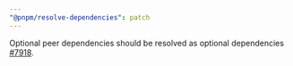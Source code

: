 ```yaml
---
"@pnpm/resolve-dependencies": patch
---
```


Optional peer dependencies should be resolved as optional dependencies [#7918](https://github.com/pnpm/pnpm/pull/7918).
